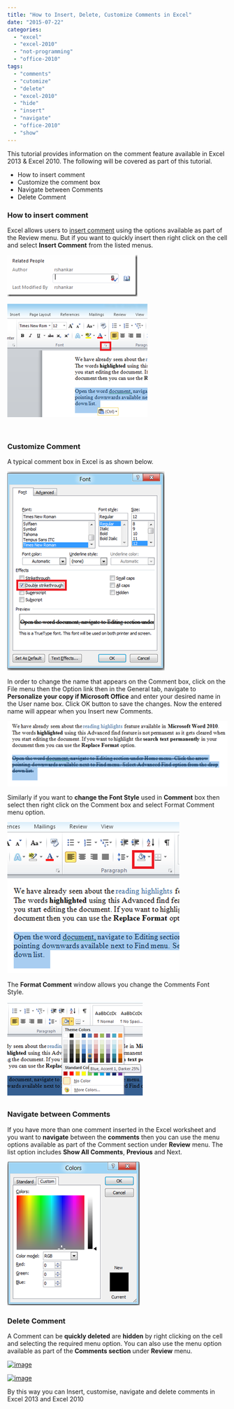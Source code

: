 ```yaml
---
title: "How to Insert, Delete, Customize Comments in Excel"
date: "2015-07-22"
categories: 
  - "excel"
  - "excel-2010"
  - "not-programming"
  - "office-2010"
tags: 
  - "comments"
  - "cutomize"
  - "delete"
  - "excel-2010"
  - "hide"
  - "insert"
  - "navigate"
  - "office-2010"
  - "show"
---
```


This tutorial provides information on the comment feature available in Excel 2013 & Excel 2010. The following will be covered as part of this tutorial.

- How to insert comment
- Customize the comment box
- Navigate between Comments
- Delete Comment

### How to insert comment

Excel allows users to [insert comment](http://blogmines.com/blog/2011/08/23/how-to-insert-comments-in-google-docs-spreadsheet/) using the options available as part of the Review menu. But if you want to quickly insert then right click on the cell and select **Insert Comment** from the listed menus.

[![image](images/image_thumb162.png "image")](http://blogmines.com/blog/wp-content/uploads/2011/08/image163.png)

[![image](images/image_thumb163.png "image")](http://blogmines.com/blog/wp-content/uploads/2011/08/image164.png)

 

### Customize Comment

A typical comment box in Excel is as shown below.

[![image](images/image_thumb164.png "image")](http://blogmines.com/blog/wp-content/uploads/2011/08/image165.png)

In order to change the name that appears on the Comment box, click on the File menu then the Option link then in the General tab, navigate to **Personalize your copy if Microsoft Office** and enter your desired name in the User name box. Click OK button to save the changes. Now the entered name will appear when you Insert new Comments.

[![image](images/image_thumb165.png "image")](http://blogmines.com/blog/wp-content/uploads/2011/08/image166.png)

Similarly if you want to **change the Font Style** used in **Comment** box then select then right click on the Comment box and select Format Comment menu option.

[![image](images/image_thumb166.png "image")](http://blogmines.com/blog/wp-content/uploads/2011/08/image167.png)

The **Format Comment** window allows you change the Comments Font Style.

[![image](images/image_thumb167.png "image")](http://blogmines.com/blog/wp-content/uploads/2011/08/image168.png)

### Navigate between Comments

If you have more than one comment inserted in the Excel worksheet and you want to **navigate** between the **comments** then you can use the menu options available as part of the Comment section under **Review** menu. The list option includes **Show All Comments**, **Previous** and Next.

[![image](images/image_thumb168.png "image")](http://blogmines.com/blog/wp-content/uploads/2011/08/image169.png)

### Delete Comment

A Comment can be **quickly deleted** are **hidden** by right clicking on the cell and selecting the required menu option. You can also use the menu option available as part of the **Comments section** under **Review** menu.

[![image](images/image_thumb169.png "image")](http://blogmines.com/blog/wp-content/uploads/2011/08/image170.png)

[![image](images/image_thumb170.png "image")](http://blogmines.com/blog/wp-content/uploads/2011/08/image171.png)

By this way you can Insert, customise, navigate and delete comments in Excel 2013 and Excel 2010
